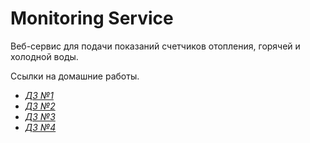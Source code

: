 # Monitoring Service

Веб-сервис для подачи показаний счетчиков отопления, горячей и холодной воды.

Ссылки на домашние работы.

- [_ДЗ №1_](https://github.com/RinatHar/MonitoringService/tree/check-branch)
- [_ДЗ №2_](https://github.com/RinatHar/MonitoringService/tree/hw2)
- [_ДЗ №3_](https://github.com/RinatHar/MonitoringService/tree/hw3)
- [_ДЗ №4_](https://github.com/RinatHar/MonitoringService/pull/5)